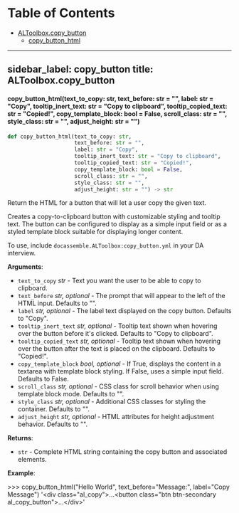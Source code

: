# Table of Contents

* [ALToolbox.copy\_button](#ALToolbox.copy_button)
  * [copy\_button\_html](#ALToolbox.copy_button.copy_button_html)

---
sidebar_label: copy_button
title: ALToolbox.copy_button
---

<a id="ALToolbox.copy_button.copy_button_html"></a>

#### copy\_button\_html(text\_to\_copy: str, text\_before: str = "", label: str = "Copy", tooltip\_inert\_text: str = "Copy to clipboard", tooltip\_copied\_text: str = "Copied!", copy\_template\_block: bool = False, scroll\_class: str = "", style\_class: str = "", adjust\_height: str = "")

```python
def copy_button_html(text_to_copy: str,
                     text_before: str = "",
                     label: str = "Copy",
                     tooltip_inert_text: str = "Copy to clipboard",
                     tooltip_copied_text: str = "Copied!",
                     copy_template_block: bool = False,
                     scroll_class: str = "",
                     style_class: str = "",
                     adjust_height: str = "") -> str
```

Return the HTML for a button that will let a user copy the given text.

Creates a copy-to-clipboard button with customizable styling and tooltip text.
The button can be configured to display as a simple input field or as a styled
template block suitable for displaying longer content.

To use, include `docassemble.ALToolbox:copy_button.yml` in your DA interview.

**Arguments**:

- `text_to_copy` _str_ - Text you want the user to be able to copy to clipboard.
- `text_before` _str, optional_ - The prompt that will appear to the left of the
  HTML input. Defaults to &quot;&quot;.
- `label` _str, optional_ - The label text displayed on the copy button.
  Defaults to &quot;Copy&quot;.
- `tooltip_inert_text` _str, optional_ - Tooltip text shown when hovering over
  the button before it&#x27;s clicked. Defaults to &quot;Copy to clipboard&quot;.
- `tooltip_copied_text` _str, optional_ - Tooltip text shown when hovering over
  the button after the text is placed on the clipboard. Defaults to &quot;Copied!&quot;.
- `copy_template_block` _bool, optional_ - If True, displays the content in a
  textarea with template block styling. If False, uses a simple input field.
  Defaults to False.
- `scroll_class` _str, optional_ - CSS class for scroll behavior when using
  template block mode. Defaults to &quot;&quot;.
- `style_class` _str, optional_ - Additional CSS classes for styling the container.
  Defaults to &quot;&quot;.
- `adjust_height` _str, optional_ - HTML attributes for height adjustment behavior.
  Defaults to &quot;&quot;.
  

**Returns**:

- `str` - Complete HTML string containing the copy button and associated elements.
  

**Example**:

  &gt;&gt;&gt; copy_button_html(&quot;Hello World&quot;, text_before=&quot;Message:&quot;, label=&quot;Copy Message&quot;)
  &#x27;&lt;div class=&quot;al_copy&quot;&gt;...&lt;button class=&quot;btn btn-secondary al_copy_button&quot;&gt;...&lt;/div&gt;&#x27;

